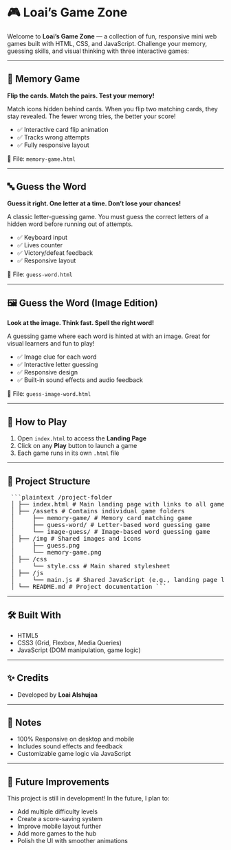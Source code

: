 # 🎮 Loai’s Game Zone

Welcome to **Loai’s Game Zone** — a collection of fun, responsive mini web games built with HTML, CSS, and JavaScript. Challenge your memory, guessing skills, and visual thinking with three interactive games:

---

## 🧠 Memory Game  
**Flip the cards. Match the pairs. Test your memory!**

Match icons hidden behind cards. When you flip two matching cards, they stay revealed. The fewer wrong tries, the better your score!

- ✅ Interactive card flip animation  
- ✅ Tracks wrong attempts  
- ✅ Fully responsive layout

📁 File: `memory-game.html`

---

## 🔤 Guess the Word  
**Guess it right. One letter at a time. Don’t lose your chances!**

A classic letter-guessing game. You must guess the correct letters of a hidden word before running out of attempts.

- ✅ Keyboard input  
- ✅ Lives counter  
- ✅ Victory/defeat feedback  
- ✅ Responsive layout

📁 File: `guess-word.html`

---

## 🖼️ Guess the Word (Image Edition)  
**Look at the image. Think fast. Spell the right word!**

A guessing game where each word is hinted at with an image. Great for visual learners and fun to play!

- ✅ Image clue for each word  
- ✅ Interactive letter guessing  
- ✅ Responsive design  
- ✅ Built-in sound effects and audio feedback

📁 File: `guess-image-word.html`

---

## 🚀 How to Play

1. Open `index.html` to access the **Landing Page**
2. Click on any **Play** button to launch a game
3. Each game runs in its own `.html` file

---

## 📁 Project Structure


<pre> ```plaintext /project-folder 
 │ ├── index.html # Main landing page with links to all games 
 │ ├── /assets # Contains individual game folders 
 │     ├── memory-game/ # Memory card matching game 
 │     ├── guess-word/ # Letter-based word guessing game 
 │     └── image-guess/ # Image-based word guessing game 
 │ ├── /img # Shared images and icons 
 │     ├── guess.png 
 │     └── memory-game.png 
 │ ├── /css 
 │     └── style.css # Main shared stylesheet 
 │ ├── /js 
 │     └── main.js # Shared JavaScript (e.g., landing page logic) 
 │ └── README.md # Project documentation ``` </pre>



---

## 🛠️ Built With

- HTML5
- CSS3 (Grid, Flexbox, Media Queries)
- JavaScript (DOM manipulation, game logic)

---

## ✨ Credits
- Developed by **Loai Alshujaa**

---

## 📌 Notes

- 100% Responsive on desktop and mobile
- Includes sound effects and feedback
- Customizable game logic via JavaScript

---

## 🔧 Future Improvements

This project is still in development! In the future, I plan to:

- Add multiple difficulty levels  
- Create a score-saving system  
- Improve mobile layout further  
- Add more games to the hub  
- Polish the UI with smoother animations


